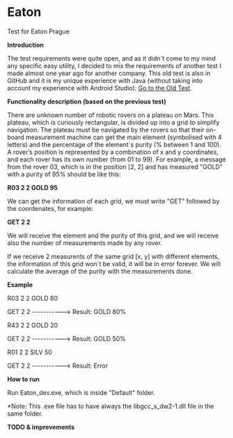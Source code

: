 # Eaton
Test for Eaton Prague

**Introduction**

The test requirements were quite open, and as it didn´t come to my mind any specific easy utility, I decided to mix the requirements of another test I made almost one year ago for another company. This old test is also in GitHub and it is my unique experience with Java (without taking into account my experience with Android Studio):
[Go to the Old Test](https://github.com/zerru/rovers/).


**Functionality description (based on the previous test)**

There are unknown number of robotic rovers on a plateau on Mars. This plateau, which is curiously rectangular, is divided up into a grid to simplify navigation. The plateau must be navigated by the rovers so that their on-board measurement machine can get the main element (symbolised with 4 letters) and the percentage of the element´s purity (% between 1 and 100). A rover’s position is represented by a combination of x and y coordinates, and each rover has its own number (from 01 to 99). For example, a message from the rover 03, which is in the position [2, 2] and has measured "GOLD" with a purity of 95% should be like this:

**R03 2 2 GOLD 95**

We can get the information of each grid, we must write "GET" followed by the coordenates, for example:

**GET 2 2**

We will receive the element and the purity of this grid, and we will receive also the number of measurements made by any rover.

If we receive 2 measurents of the same grid [x, y] with different elements, the information of this grid won´t be valid, it will be in error forever. We will calculate the average of the purity with the measurements done.


**Example**

R03 2 2 GOLD 80

GET 2 2  -----------> Result: GOLD 80%

R43 2 2 GOLD 20

GET 2 2  -----------> Result: GOLD 50%

R01 2 2 SILV 50

GET 2 2  -----------> Result: Error


**How to run**

Run Eaton_dev.exe, which is inside "Default" folder. 

*Note: This .exe file has to have always the libgcc_s_dw2-1.dll file in the same folder.


**TODO & imprevements**

